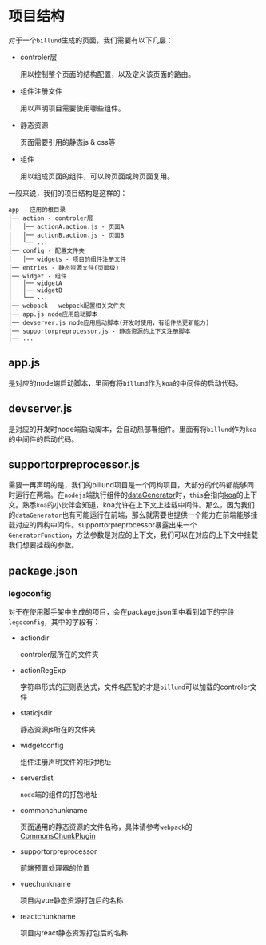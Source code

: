 # 项目结构

对于一个`billund`生成的页面，我们需要有以下几层：

- controler层

	用以控制整个页面的结构配置，以及定义该页面的路由。

- 组件注册文件

	用以声明项目需要使用哪些组件。

- 静态资源

	页面需要引用的静态js & css等

- 组件

	用以组成页面的组件，可以跨页面或跨页面复用。

一般来说，我们的项目结构是这样的：

```
app - 应用的根目录
│── action - controler层
│   │── actionA.action.js - 页面A
│   │── actionB.action.js - 页面B
│   └── ...
│── config - 配置文件夹
│   │── widgets - 项目的组件注册文件
│── entries - 静态资源文件(页面级)
│── widget - 组件
│   │── widgetA
│   │── widgetB
│   └── ...
│── webpack - webpack配置相关文件夹
│── app.js node应用启动脚本
│── devserver.js node应用启动脚本(开发时使用，有组件热更新能力)
│── supportorpreprocessor.js - 静态资源的上下文注册脚本
│── ...
```

## app.js

是对应的node端启动脚本，里面有将`billund`作为`koa`的中间件的启动代码。

## devserver.js

是对应的开发时node端启动脚本，会自动热部署组件。里面有将`billund`作为`koa`的中间件的启动代码。

## supportorpreprocessor.js

需要一再声明的是，我们的billund项目是一个同构项目，大部分的代码都能够同时运行在两端。在`nodejs`端执行组件的[dataGenerator](/chapter2/widget.html#datagenerator)时，`this`会指向[koa](http://koa.bootcss.com/)的上下文。熟悉`koa`的小伙伴会知道，koa允许在上下文上挂载中间件。那么，因为我们的`dataGenerator`也有可能运行在前端，那么就需要也提供一个能力在前端能够挂载对应的同构中间件。supportorpreprocessor暴露出来一个`GeneratorFunction`，方法参数是对应的上下文，我们可以在对应的上下文中挂载我们想要挂载的参数。

## package.json

### legoconfig

对于在使用脚手架中生成的项目，会在package.json里中看到如下的字段`legoconfig`，其中的字段有：

- actiondir

	controler层所在的文件夹

- actionRegExp

	字符串形式的正则表达式，文件名匹配的才是`billund`可以加载的controler文件

- staticjsdir

	静态资源js所在的文件夹

- widgetconfig

	组件注册声明文件的相对地址

- serverdist

	`node`端的组件的打包地址

- commonchunkname

	页面通用的静态资源的文件名称，具体请参考`webpack`的[CommonsChunkPlugin](https://webpack.js.org/plugins/commons-chunk-plugin/)

- supportorpreprocessor

	前端预置处理器的位置

- vuechunkname

	项目内vue静态资源打包后的名称

- reactchunkname

	项目内react静态资源打包后的名称

